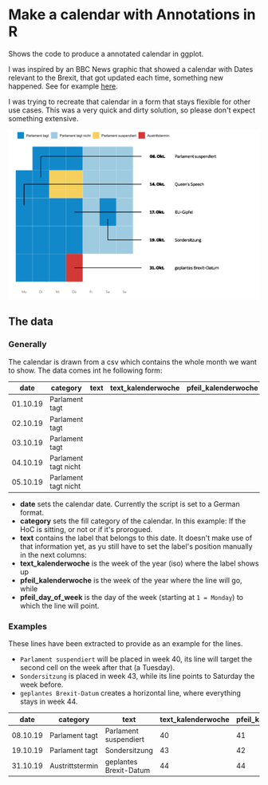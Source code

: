 # Make a calendar with Annotations in R

Shows the code to produce a annotated calendar in ggplot.

I was inspired by an BBC News graphic that showed a calendar with Dates relevant to the Brexit, that got updated each time, something new happened. See for example [here](https://www.bbc.co.uk/news/uk-politics-32810887).

I was trying to recreate that calendar in a form that stays flexible for other use cases. This was a very quick and dirty solution, so please don't expect something extensive.

![](desktop.png)

## The data

### Generally

The calendar is drawn from a csv which contains the whole month we want to show. The data comes int he following form:

| date     | category              | text                   | text_kalenderwoche | pfeil_kalenderwoche | pfeil_day_of_week |
|----------|-----------------------|------------------------|--------------------|---------------------|-------------------|
| 01.10.19 | Parlament tagt        |                        |                    |                     |                   |
| 02.10.19 | Parlament tagt        |                        |                    |                     |                   |
| 03.10.19 | Parlament tagt        |                        |                    |                     |                   |
| 04.10.19 | Parlament tagt nicht  |                        |                    |                     |                   |
| 05.10.19 | Parlament tagt nicht  |                        |                    |                     |                   |

* __date__ sets the calendar date. Currently the script is set to a German format.
* __category__ sets the fill category of the calendar. In this example: If the HoC is sitting, or not or if it's prorogued.
* __text__ contains the label that belongs to this date. It doesn't make use of that information yet, as yu still have to set the label's position manually in the next columns:
* __text_kalenderwoche__ is the week of the year (iso) where the label shows up
* __pfeil_kalenderwoche__ is the week of the year where the line will go, while
* __pfeil_day_of_week__ is the day of the week (starting at `1 = Monday`) to which the line will point.

### Examples

These lines have been extracted to provide as an example for the lines.

* `Parlament suspendiert` will be placed in week 40, its line will target the second cell on the week after that (a Tuesday).
* `Sondersitzung` is placed in week 43, while its line points to Saturday the week before.
* `geplantes Brexit-Datum` creates a horizontal line, where everything stays in week 44.


| date     | category              | text                   | text_kalenderwoche | pfeil_kalenderwoche | pfeil_day_of_week |
|----------|-----------------------|------------------------|--------------------|---------------------|-------------------|
| 08.10.19 | Parlament tagt        | Parlament suspendiert  | 40                 | 41                  | 2                 |
| 19.10.19 | Parlament tagt        | Sondersitzung          | 43                 | 42                  | 6                 |
| 31.10.19 | Austrittstermin       | geplantes Brexit-Datum | 44                 | 44                  | 4                 |
